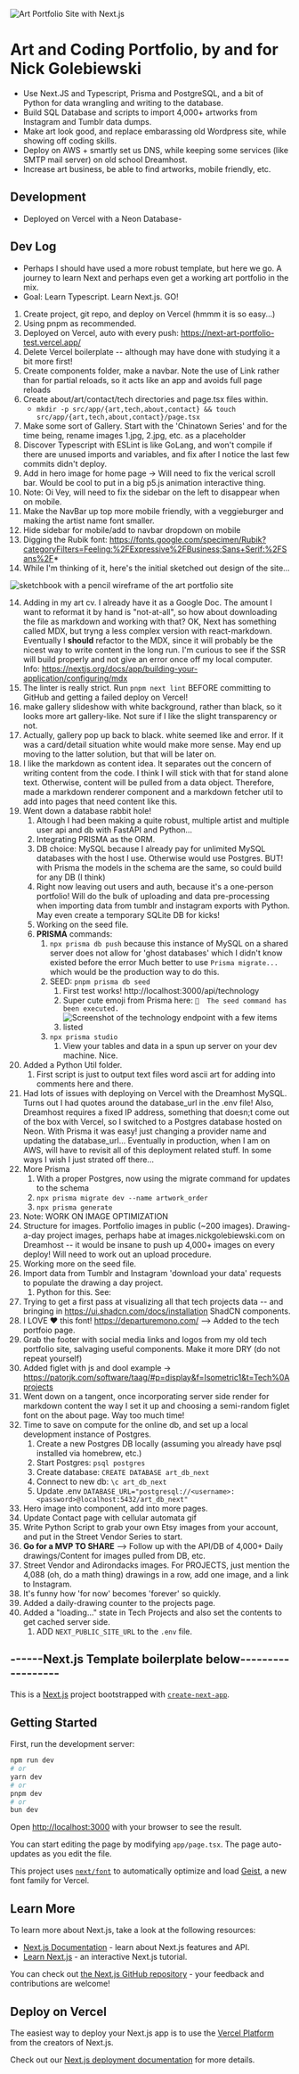 ![Art Portfolio Site with Next.js](/public/screenshots/art_portfolio_header.png)

# Art and Coding Portfolio, by and for Nick Golebiewski

- Use Next.JS and Typescript, Prisma and PostgreSQL, and a bit of Python for data wrangling and writing to the database.
- Build SQL Database and scripts to import 4,000+ artworks from Instagram and Tumblr data dumps.
- Make art look good, and replace embarassing old Wordpress site, while showing off coding skills.
- Deploy on AWS + smartly set us DNS, while keeping some services (like SMTP mail server) on old school Dreamhost. 
- Increase art business, be able to find artworks, mobile friendly, etc.

## Development
- Deployed on Vercel with a Neon Database- 

## Dev Log

- Perhaps I should have used a more robust template, but here we go. A journey to learn Next and perhaps even get a working art portfolio in the mix. 
- Goal: Learn Typescript. Learn Next.js. GO!

1. Create project, git repo, and deploy on Vercel (hmmm it is so easy...)
2. Using pnpm as recommended.
3. Deployed on Vercel, auto with every push: https://next-art-portfolio-test.vercel.app/
4. Delete Vercel boilerplate -- although may have done with studying it a bit more first!
5. Create components folder, make a navbar. Note the use of Link rather than for partial reloads, so it acts like an app and avoids full page reloads
6. Create about/art/contact/tech directories and page.tsx files within.
    -   `mkdir -p src/app/{art,tech,about,contact} && touch src/app/{art,tech,about,contact}/page.tsx`
7. Make some sort of Gallery. Start with the 'Chinatown Series' and for the time being, rename images 1.jpg, 2.jpg, etc. as a placeholder
8. Discover Typescript with ESLint is like GoLang, and won't compile if there are unused imports and variables, and fix after I notice the last few commits didn't deploy.
9. Add in hero image for home page -> Will need to fix the verical scroll bar. Would be cool to put in a big p5.js animation interactive thing. 
10. Note: Oi Vey, will need to fix the sidebar on the left to disappear when on mobile.
11. Make the NavBar up top more mobile friendly, with a veggieburger and making the artist name font smaller. 
12. Hide sidebar for mobile/add to navbar dropdown on mobile
13. Digging the Rubik font: https://fonts.google.com/specimen/Rubik?categoryFilters=Feeling:%2FExpressive%2FBusiness;Sans+Serif:%2FSans%2F*
14. While I'm thinking of it, here's the initial sketched out design of the site...

![sketchbook with a pencil wireframe of the art portfolio site](public/images/ephemera/website_sketch_portfolio.jpg)

14. Adding in my art cv. I already have it as a Google Doc. 
The amount I want to reformat it by hand is "not-at-all", so how about downloading the file as markdown and working with that?
OK, Next has something called MDX, but tryng a less complex version with react-markdown. Eventually I **should** refactor to the MDX, since it will probably be the nicest way to write content in the long run. I'm curious to see if the SSR will build properly and not give an error once off my local computer. Info: https://nextjs.org/docs/app/building-your-application/configuring/mdx
15. The linter is really strict. Run `pnpm next lint` BEFORE committing to GitHub and getting a failed deploy on Vercel!
16. make gallery slideshow with white background, rather than black, so it looks more art gallery-like. Not sure if I like the slight transparency or not.
17. Actually, gallery pop up back to black. white seemed like and error. If it was a card/detail situation white would make more sense. May end up moving to the latter solution, but that will be later on.
18. I like the markdown as content idea. It separates out the concern of writing content from the code. I think I will stick with that for stand alone text. Otherwise, content will be pulled from a data object. Therefore, made a markdown renderer component and a markdown fetcher util to add into pages that need content like this.
19. Went down a database rabbit hole!
    1.  Altough I had been making a quite robust, multiple artist and multiple user api and db with FastAPI and Python...
    2.  Integrating PRISMA as the ORM. 
    3.  DB choice: MySQL because I already pay for unlimited MySQL databases with the host I use. Otherwise would use Postgres. BUT! with Prisma the models in the schema are the same, so could build for any DB (I think)
    4.  Right now leaving out users and auth, because it's a one-person portfolio! Will do the bulk of uploading and data pre-processing when importing data from tumblr and instagram exports with Python. May even create a temporary SQLite DB for kicks! 
    5.  Working on the seed file.
    6. **PRISMA** commands:
       1. `npx prisma db push` because this instance of MySQL on a shared server does not allow for 'ghost databases' which I didn't know existed before the error Much better to use `Prisma migrate...` which would be the production way to do this.
       2. SEED: `pnpm prisma db seed`
          1. First test works! http://localhost:3000/api/technology
          2. Super cute emoji from Prisma here: `🌱  The seed command has been executed.`
          3. ![Screenshot of the technology endpoint with a few items listed](/public/screenshots/technologies-api.png)
       3. `npx prisma studio`
          1. View your tables and data in a spun up server on your dev machine. Nice. 
 20. Added a Python Util folder. 
     1.  First script is just to output text files word ascii art for adding into comments here and there.
 21. Had lots of issues with deploying on Vercel with the Dreamhost MySQL. Turns out I had quotes around the database_url in the .env file! Also, Dreamhost requires a fixed IP address, something that doesn;t come out of the box with Vercel, so I switched to a Postgres database hosted on Neon. With Prisma it was easy! just changing a provider name and updating the database_url... Eventually in production, when I am on AWS, will have to revisit all of this deployment related stuff. In some ways I wish I just strated off there...
 22. More Prisma
     1.  With a proper Postgres, now using the migrate command for updates to the schema
     2.  `npx prisma migrate dev --name artwork_order`
     3.  `npx prisma generate`
 23. Note: WORK ON IMAGE OPTIMIZATION
 24. Structure for images. Portfolio images in public (~200 images). Drawing-a-day project images, perhaps habe at images.nickgolebiewski.com on Dreamhost -- it would be insane to push up 4,000+ images on every deploy! Will need to work out an upload procedure.
 25. Working more on the seed file.
 26. Import data from Tumblr and Instagram 'download your data' requests to populate the drawing a day project.
     1.  Python for this. See: 
 27. Trying to get a first pass at visualizing all that tech projects data -- and bringing in https://ui.shadcn.com/docs/installation ShadCN components.
 28. I LOVE ❤️ this font! https://departuremono.com/  --> Added to the tech portfoio page.
 29. Grab the footer with social media links and logos from my old tech portfolio site, salvaging useful components. Make it more DRY (do not repeat yourself)
 30. Added figlet with js and dool example -> https://patorjk.com/software/taag/#p=display&f=Isometric1&t=Tech%0Aprojects
 31. Went down on a tangent, once incorporating server side render for markdown content the way I set it up and choosing a semi-random figlet font on the about page. Way too much time!
 32. Time to save on compute for the online db, and set up a local development instance of Postgres.
     1.  Create a new Postgres DB locally (assuming you already have psql installed via homebrew, etc.)
     2.  Start Postgres: `psql postgres`
     3.  Create database: `CREATE DATABASE art_db_next`
     4.  Connect to new db: `\c art_db_next`
     5.  Update .env `DATABASE_URL="postgresql://<username>:<password>@localhost:5432/art_db_next"`
 33. Hero image into component, add into more pages.
 34. Update Contact page with cellular automata gif
 35. Write Python Script to grab your own Etsy images from your account, and put in the Street Vendor Series to start. 
 36. **Go for a MVP TO SHARE** --> Follow up with the API/DB of 4,000+ Daily drawings/Content for images pulled from DB, etc. 
 37. Street Vendor and Adirondacks images. For PROJECTS, just mention the 4,088 (oh, do a math thing) drawings in a row, add one image, and a link to Instagram. 
 38. It's funny how 'for now' becomes 'forever' so quickly.
 39. Added a daily-drawing counter to the projects page.  
 40. Added a "loading..." state in Tech Projects and also set the contents to get cached server side. 
     1.  ADD `NEXT_PUBLIC_SITE_URL` to the `.env` file.


## ------Next.js Template boilerplate below------------------


This is a [Next.js](https://nextjs.org) project bootstrapped with [`create-next-app`](https://nextjs.org/docs/app/api-reference/cli/create-next-app).

## Getting Started

First, run the development server:

```bash
npm run dev
# or
yarn dev
# or
pnpm dev
# or
bun dev
```

Open [http://localhost:3000](http://localhost:3000) with your browser to see the result.

You can start editing the page by modifying `app/page.tsx`. The page auto-updates as you edit the file.

This project uses [`next/font`](https://nextjs.org/docs/app/building-your-application/optimizing/fonts) to automatically optimize and load [Geist](https://vercel.com/font), a new font family for Vercel.

## Learn More

To learn more about Next.js, take a look at the following resources:

- [Next.js Documentation](https://nextjs.org/docs) - learn about Next.js features and API.
- [Learn Next.js](https://nextjs.org/learn) - an interactive Next.js tutorial.

You can check out [the Next.js GitHub repository](https://github.com/vercel/next.js) - your feedback and contributions are welcome!

## Deploy on Vercel

The easiest way to deploy your Next.js app is to use the [Vercel Platform](https://vercel.com/new?utm_medium=default-template&filter=next.js&utm_source=create-next-app&utm_campaign=create-next-app-readme) from the creators of Next.js.

Check out our [Next.js deployment documentation](https://nextjs.org/docs/app/building-your-application/deploying) for more details.
